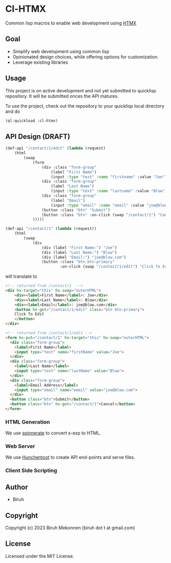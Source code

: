 # Cl-HTMX

Common lisp macros to enable web development using [HTMX](https://htmx.org/) 

## Goal

* Simplify web development using common lisp
* Opinionated design choices, while offering options for customization.
* Leverage existing libraries


## Usage

This project is on active development and not yet submitted to quicklisp repository. It will be submitted onces the API matures.

To use the project, check out the repository to your quicklisp local directory and do

```lisp
(ql:quickload :cl-htmx)
```



## API Design (DRAFT)


```lisp
(def-api "/contact/1/edit" (lambda (request)
    (html
        (swap
            (form 
                (div :class "form-group" 
                    (label "First Name") 
                    (input :type "text" :name "firstname" :value "Joe")) 
                (div :class "form-group" 
                    (label "Last Name") 
                    (input :type "text" :name "lastname" :value "Blow"))
                (div :class "form-group" 
                    (label "Email") 
                    (input :type "email" :name "email" :value "joe@blow.com"))
                (button :class "btn" "Submit")
                (button :class "btn" :on-click (swap "/contact/1") "Cancel")
            )))))

(def-api "/contact/1" (lambda (request))
    (html
        (swap
            (div 
                (div (label "First Name:") "Joe")
                (div (label "Last Name:") "Blow")
                (div (label "Email:") "joe@blow.com")
                (button :class "btn btn-primary" 
                        :on-click (swap "/contact/1/edit") "Click To Edit")))))
```
will translate to 
```html
<!-- returned from /contact/1  -->
<div hx-target="this" hx-swap="outerHTML">
    <div><label>First Name</label>: Joe</div>
    <div><label>Last Name</label>: Blow</div>
    <div><label>Email</label>: joe@blow.com</div>
    <button hx-get="/contact/1/edit" class="btn btn-primary">
    Click To Edit
    </button>
</div>

<!-- returned from /contact/1/edit -->
<form hx-put="/contact/1" hx-target="this" hx-swap="outerHTML">
  <div class="form-group">
    <label>First Name</label>
    <input type="text" name="firstName" value="Joe">
  </div>
  <div class="form-group">
    <label>Last Name</label>
    <input type="text" name="lastName" value="Blow">
  </div>
  <div class="form-group">
    <label>Email Address</label>
    <input type="email" name="email" value="joe@blow.com">
  </div>
  <button class="btn">Submit</button>
  <button class="btn" hx-get="/contact/1">Cancel</button>
</form>
```


### HTML Generation
We use [spinnerate](https://github.com/ruricolist/spinneret) to convert s-exp to HTML.


### Web Server
We use [Hunchentoot](https://edicl.github.io/hunchentoot) to create API end-points and serve files. 


### Client Side Scripting



## Author

* Biruh

## Copyright

Copyright (c) 2023 Biruh Mekonnen (biruh dot t at gmail.com)

## License

Licensed under the MIT License.
